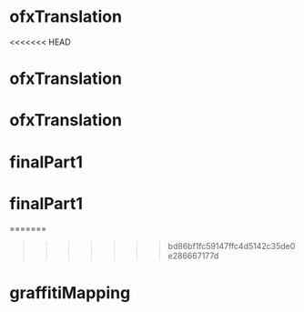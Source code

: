 # ofxTranslation
<<<<<<< HEAD
# ofxTranslation
# ofxTranslation
# finalPart1
# finalPart1
=======
>>>>>>> bd86bf1fc59147ffc4d5142c35de0e286667177d
# graffitiMapping
